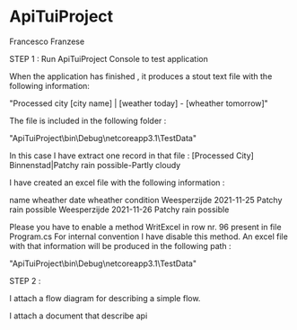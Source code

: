 # ApiTuiProject

Francesco Franzese

STEP 1 : 
Run ApiTuiProject Console to test application

When the application has finished , it produces a stout text file with the following information: 

"Processed city [city name] | [weather today] - [wheather tomorrow]"

The file is included in the following folder : 

"ApiTuiProject\bin\Debug\netcoreapp3.1\TestData"

In this case I have extract one record in that file :
[Processed City] Binnenstad|Patchy rain possible-Partly cloudy


I have created an excel file with the following information :

name	wheather date	wheather condition
Weesperzijde	2021-11-25	Patchy rain possible
Weesperzijde	2021-11-26	Patchy rain possible



Please you have to enable a method WritExcel in row nr. 96 present in file Program.cs
For internal convention I have disable this method.
An excel file with that information will be produced in the following path :

"ApiTuiProject\bin\Debug\netcoreapp3.1\TestData"

STEP 2 : 

I attach a flow diagram for describing a simple flow.

I attach a document that describe api

